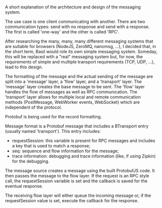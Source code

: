 
A short explanation of the architecture and design of the messaging system.

The use case is one client communicating with another. There are two communication
types: send with no response and send with a response. The first is called 'one-way'
and the other is called 'RPC'.

After researching the many, many, many different messaging systems that are suitable
for browsers (NodeJS, ZeroMQ, nanomsg, ...), I decided that, in the short term,
Basil would role its own simple messaging system. Someday, this will be replaced
with a "real" messaging system but, for now, the requirements of simple and
multiple transport requirements (TCP, UDP, ...), lead to this design.

The formatting of the message and the actual sending of the message are split into
a 'message' layer,
a 'flow' layer,
and a 'transport' layer.
The 'message' layer creates the base message to be sent.
The 'flow' layer handles the flow of messages as well as RPC communication.
The 'transport' layer allows for
multiple local and remote communication methods (PostMessage, WebWorker events,
WebSocket) which are independent of the protocol.

Protobuf is being used for the record formatting.

Message format is a Protobuf message that includes a BTransport entry (usually
named 'transport'). This entry includes:

* requestSession: this variable is present for RPC messages and includes a
  key that is used to match a response;
* seq: sequence and flow information for the message;
* trace information: debugging and trace information (like, if using Zipkin)
    for the debugging.

The message source creates a message using the built ProtobufJS code. It then passes
the message to the flow layer. If the request is an RPC style call, the requestSession
variable is set and the callback is saved for the eventual response.

The receiving flow layer will either queue the incoming message or, if the
requestSession value is set, execute the callback for the response.
